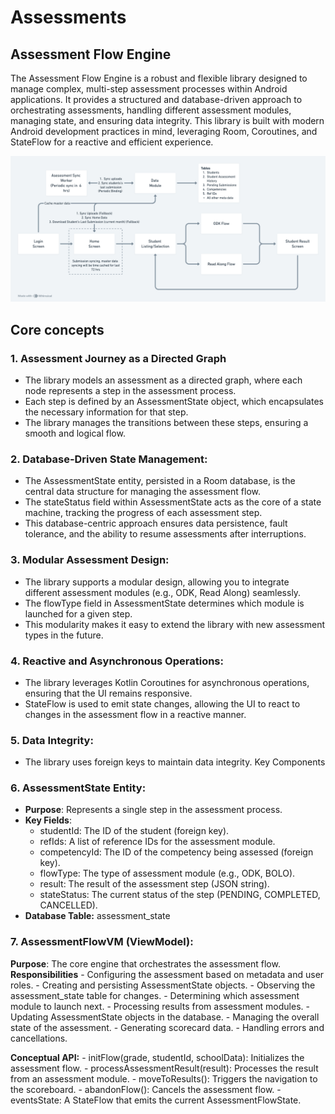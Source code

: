 # Assessments

## Assessment Flow Engine
The Assessment Flow Engine is a robust and flexible library designed to manage complex, multi-step assessment processes within Android applications. It provides a structured and database-driven approach to orchestrating assessments, handling different assessment modules, managing state, and ensuring data integrity. This library is built with modern Android development practices in mind, leveraging Room, Coroutines, and StateFlow for a reactive and efficient experience.

![State Flow](../../assessets/backend/NL_app_state_flow.png)

## Core concepts
### 1. Assessment Journey as a Directed Graph
- The library models an assessment as a directed graph, where each node represents a step in the assessment process.
- Each step is defined by an AssessmentState object, which encapsulates the necessary information for that step.
- The library manages the transitions between these steps, ensuring a smooth and logical flow.

### 2. Database-Driven State Management:
- The AssessmentState entity, persisted in a Room database, is the central data structure for managing the assessment flow.
- The stateStatus field within AssessmentState acts as the core of a state machine, tracking the progress of each assessment step.
- This database-centric approach ensures data persistence, fault tolerance, and the ability to resume assessments after interruptions.

### 3. Modular Assessment Design:
- The library supports a modular design, allowing you to integrate different assessment modules (e.g., ODK, Read Along) seamlessly.
- The flowType field in AssessmentState determines which module is launched for a given step.
- This modularity makes it easy to extend the library with new assessment types in the future.

### 4. Reactive and Asynchronous Operations:
- The library leverages Kotlin Coroutines for asynchronous operations, ensuring that the UI remains responsive.
- StateFlow is used to emit state changes, allowing the UI to react to changes in the assessment flow in a reactive manner.

### 5. Data Integrity:
- The library uses foreign keys to maintain data integrity. Key Components

### 6. AssessmentState Entity:
- **Purpose**: Represents a single step in the assessment process.
- **Key Fields**:
    - studentId: The ID of the student (foreign key).
    - refIds: A list of reference IDs for the assessment module.
    - competencyId: The ID of the competency being assessed (foreign key).
    - flowType: The type of assessment module (e.g., ODK, BOLO).
    - result: The result of the assessment step (JSON string).
    - stateStatus: The current status of the step (PENDING, COMPLETED, CANCELLED).
- **Database Table:** assessment_state


### 7. AssessmentFlowVM (ViewModel):
**Purpose**: The core engine that orchestrates the assessment flow.
**Responsibilities**
    - Configuring the assessment based on metadata and user roles.
    - Creating and persisting AssessmentState objects.
    - Observing the assessment_state table for changes.
    - Determining which assessment module to launch next.
    - Processing results from assessment modules.
    - Updating AssessmentState objects in the database.
    - Managing the overall state of the assessment.
    - Generating scorecard data.
    - Handling errors and cancellations.

**Conceptual API:**
    - initFlow(grade, studentId, schoolData): Initializes the assessment flow.
    - processAssessmentResult(result): Processes the result from an assessment module.
    - moveToResults(): Triggers the navigation to the scoreboard.
    - abandonFlow(): Cancels the assessment flow.
    - eventsState: A StateFlow that emits the current AssessmentFlowState.